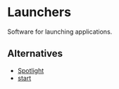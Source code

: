 # Launchers

Software for launching applications.

## Alternatives

- [Spotlight](https://support.apple.com/guide/mac-help/search-with-spotlight-mchlp1008/mac)
- [start](https://setapp.com/apps/start)
